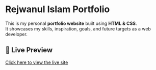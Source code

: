# Rejwanul Islam Portfolio

This is my personal **portfolio website** built using **HTML & CSS**.  
It showcases my skills, inspiration, goals, and future targets as a web developer.  

## 🚀 Live Preview
[Click here to view the live site](https://rejwanulislam.github.io/Rejwanul-Islam-Portfolio)